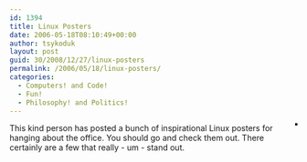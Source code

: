 ```yaml
---
id: 1394
title: Linux Posters
date: 2006-05-18T08:10:49+00:00
author: tsykoduk
layout: post
guid: 30/2008/12/27/linux-posters
permalink: /2006/05/18/linux-posters/
categories:
  - Computers! and Code!
  - Fun!
  - Philosophy! and Politics!
---
```

<div style="float: right; margin-left: 10px; margin-bottom: 10px;">
 <a href="http://www.flickr.com/photos/glagla/54320217/" title="photo sharing"><img src="http://static.flickr.com/31/54320217_f4184f01dc_m.jpg" alt="" style="border: solid 2px #000000;" /></a>

</div>
This kind person has posted a bunch of inspirational Linux posters for hanging about the office. You should go and check them out. There certainly are a few that really - um - stand out.
<br clear="all" />